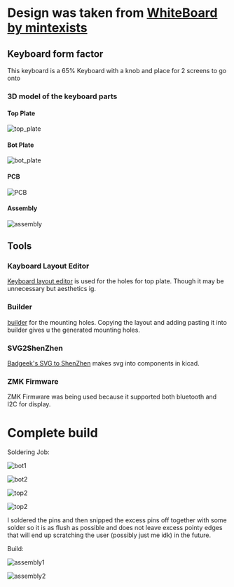 # Design was taken from [WhiteBoard by mintexists](https://github.com/mintexists/WhiteBoard/tree/main)

## Keyboard form factor

This keyboard is a 65% Keyboard with a knob and place for 2 screens to go onto 


### 3D model of the keyboard parts 

#### Top Plate
![top_plate](../resources/screenshots/top_plate.png)
#### Bot Plate
![bot_plate](../resources/screenshots/bot_plate.png)
#### PCB
![PCB](../resources/screenshots/PCB.png)
#### Assembly
![assembly](../resources/screenshots/assembly.png)


## Tools

### Kayboard Layout Editor 

[Keyboard layout editor](https://www.keyboard-layout-editor.com/##@@=~%0A%60&=!%0A1&=%2F@%0A2&=%23%0A3&=$%0A4&=%25%0A5&=%5E%0A6&=%2F&%0A7&=*%0A8&=(%0A9&=)%0A0&=%2F_%0A-&=+%0A%2F=&_w:2%3B&=Backspace&_x:0.25%3B&=Insert&=Page%20Up%3B&@_w:1.5%3B&=Tab&=Q&=W&=E&=R&=T&=Y&=U&=I&=O&=P&=%7B%0A%5B&=%7D%0A%5D&_w:1.5%3B&=%7C%0A%5C&_x:0.25%3B&=Delete&=Page%20Down%3B&@_w:1.75%3B&=Caps%20Lock&=A&=S&=D&=F&=G&=H&=J&=K&=L&=%2F:%0A%2F%3B&=%22%0A'&_w:2.25%3B&=Enter%3B&@_w:2.25%3B&=Shift&=Z&=X&=C&=V&=B&=N&=M&=%3C%0A,&=%3E%0A.&=%3F%0A%2F%2F&_w:2.75%3B&=Shift&_x:0.25%3B&=%E2%86%91%3B&@_w:1.25%3B&=Ctrl&_w:1.25%3B&=Win&_w:1.25%3B&=Alt&_a:7&w:6.25%3B&=&_a:4&w:1.25%3B&=Alt&_w:1.25%3B&=Ctrl&_w:1.25%3B&=Menu&_x:0.5%3B&=%E2%86%90&=%E2%86%93&=%E2%86%92) is used for the holes for top plate. Though it may be unnecessary but aesthetics ig.

### Builder

[builder](http://builder.swillkb.com/) for the mounting holes. Copying the layout and adding pasting it into builder gives u the generated mounting holes.

### SVG2ShenZhen

[Badgeek's SVG to ShenZhen](https://github.com/badgeek/svg2shenzhen) makes svg into components in kicad.

### ZMK Firmware

ZMK Firmware was being used because it supported both bluetooth and I2C for display. 

# Complete build

Soldering Job: 

![bot1](./resources/bot1.jpg)

![bot2](./resources/bot2.jpg)

![top2](./resources/top1.jpg)

![top2](./resources/top2.jpg)

I soldered the pins and then snipped the excess pins off together with some solder so it is as flush as possible and does not leave excess pointy edges that will end up scratching the user (possibly just me idk) in the future.

Build:

![assembly1](./resources/assembly1.jpg)

![assembly2](./resources/assembly2.jpg)

